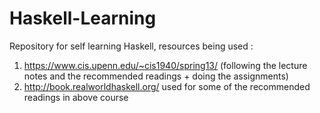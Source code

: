 # Haskell-Learning
Repository for self learning Haskell, resources being used : 
1. https://www.cis.upenn.edu/~cis1940/spring13/ (following the lecture notes and the recommended readings + doing the assignments)
2. http://book.realworldhaskell.org/ used for some of the recommended readings in above course
